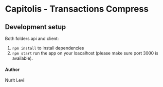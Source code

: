 # Capitolis - Transactions Compress

## Development setup

Both folders api and client:

1.  `npm install` to install dependencies
2.  `npm start` run the app on your loacalhost (please make sure port 3000 is available).

#### Author

Nurit Levi
